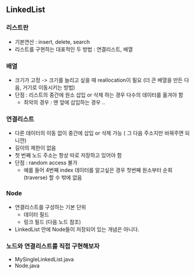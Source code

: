 
## LinkedList
### 리스트란
- 기본연산 : insert, delete, search
- 리스트를 구현하는 대표적인 두 방법 : 연결리스트, 배열

### 배열
- 크기가 고정 -> 크기를 늘리고 싶을 때 reallocation이 필요 (더 큰 배열을 만든 다음, 거기로 이동시키는 방법)
- 단점 : 리스트의 중간에 원소 삽입 or 삭제 하는 경우 다수의 데이터를 옮겨야 함
    - 최악의 경우 : 맨 앞에 삽입하는 경우 ..

### 연결리스트
- 다른 데이터의 이동 없이 중간에 삽입 or 삭제 가능 ( 그 다음 주소지만 바꿔주면 되니깐)
- 길이의 제한이 없음
- 첫 번째 노드 주소는 항상 따로 저장하고 있어야 함
- 단점 : random access 불가
    - 예를 들어 4번째 index 데이터를 알고싶은 경우 첫번째 원소부터 순회(traverse) 할 수 밖에 없음

### Node
- 연결리스트를 구성하는 기본 단위
    - 데이터 필드
    - 링크 필드 (다음 노드 참조)
- LinkedList 안에 Node들이 저장되어 있는 개념은 아니다.


### 노드와 연결리스트를 직접 구현해보자
- MySingleLinkedList.java
- Node.java

